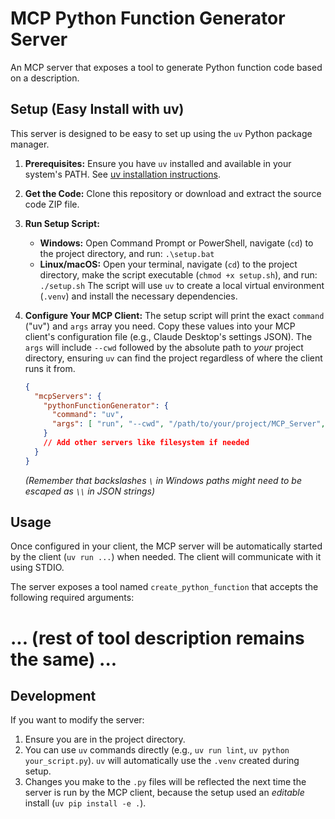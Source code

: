 # MCP Python Function Generator Server

An MCP server that exposes a tool to generate Python function code based on a description.

## Setup (Easy Install with uv)

This server is designed to be easy to set up using the `uv` Python package manager.

1.  **Prerequisites:** Ensure you have `uv` installed and available in your system's PATH. See [uv installation instructions](https://github.com/astral-sh/uv).
2.  **Get the Code:** Clone this repository or download and extract the source code ZIP file.
3.  **Run Setup Script:**
    *   **Windows:** Open Command Prompt or PowerShell, navigate (`cd`) to the project directory, and run: `.\setup.bat`
    *   **Linux/macOS:** Open your terminal, navigate (`cd`) to the project directory, make the script executable (`chmod +x setup.sh`), and run: `./setup.sh`
    The script will use `uv` to create a local virtual environment (`.venv`) and install the necessary dependencies.

4.  **Configure Your MCP Client:** The setup script will print the exact `command` ("uv") and `args` array you need. Copy these values into your MCP client's configuration file (e.g., Claude Desktop's settings JSON). The `args` will include `--cwd` followed by the absolute path to *your* project directory, ensuring `uv` can find the project regardless of where the client runs it from.

    ```json
    {
      "mcpServers": {
        "pythonFunctionGenerator": {
          "command": "uv",
          "args": [ "run", "--cwd", "/path/to/your/project/MCP_Server", "mcp-function-generator" ] // <-- Generated by setup script
        }
        // Add other servers like filesystem if needed
      }
    }
    ```
    *(Remember that backslashes `\` in Windows paths might need to be escaped as `\\` in JSON strings)*

## Usage

Once configured in your client, the MCP server will be automatically started by the client (`uv run ...`) when needed. The client will communicate with it using STDIO.

The server exposes a tool named `create_python_function` that accepts the following required arguments:
# ... (rest of tool description remains the same) ...

## Development

If you want to modify the server:
1. Ensure you are in the project directory.
2. You can use `uv` commands directly (e.g., `uv run lint`, `uv python your_script.py`). `uv` will automatically use the `.venv` created during setup.
3. Changes you make to the `.py` files will be reflected the next time the server is run by the MCP client, because the setup used an *editable* install (`uv pip install -e .`).